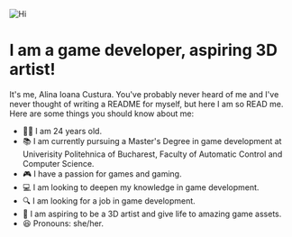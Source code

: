 ![Hi](https://github.com/alinaai8/alinaai8/assets/68774898/580c040c-f292-4ffa-bfab-59ade114b56d)
# I am a game developer, aspiring 3D artist!

It's me, Alina Ioana Custura. You've probably never heard of me and I've never thought of writing a README for myself, but here I am so READ me. Here are some things you should know about me:
- 🙆‍♀️ I am 24 years old.
- 📚 I am currently pursuing a Master's Degree in game development at Univerisity Politehnica of Bucharest, Faculty of Automatic Control and Computer Science.
- 🎮 I have a passion for games and gaming.
- 💻 I am looking to deepen my knowledge in game development.
- 🔍 I am looking for a job in game development.
- 🎨 I am aspiring to be a 3D artist and give life to amazing game assets.
- 😆 Pronouns: she/her.

